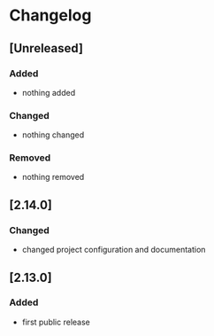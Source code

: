 # Changelog

## [Unreleased]

### Added

- nothing added

### Changed

- nothing changed

### Removed

- nothing removed

## [2.14.0]

### Changed

- changed project configuration and documentation

## [2.13.0]

### Added

- first public release
